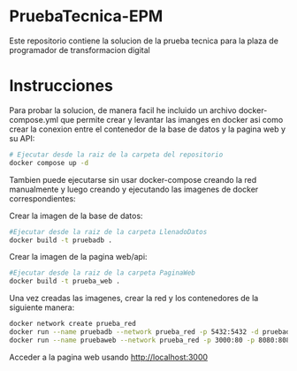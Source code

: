 # PruebaTecnica-EPM
Este repositorio contiene la solucion de la prueba tecnica para la plaza de programador de transformacion digital

# Instrucciones
Para probar la solucion, de manera facil he incluido un archivo docker-compose.yml que permite crear y levantar las imanges en docker asi como crear la conexion entre el contenedor de la base de datos y la pagina web y su API:
```bash
# Ejecutar desde la raiz de la carpeta del repositorio
docker compose up -d
```

Tambien puede ejecutarse sin usar docker-compose creando la red manualmente y luego creando y ejecutando las imagenes de docker correspondientes:

Crear la imagen de la base de datos:
```bash
#Ejecutar desde la raiz de la carpeta LlenadoDatos
docker build -t pruebadb .
```

Crear la imagen de la pagina web/api:
```bash
#Ejecutar desde la raiz de la carpeta PaginaWeb
docker build -t prueba_web .
```

Una vez creadas las imagenes, crear la red y los contenedores de la siguiente manera:
```bash
docker network create prueba_red
docker run --name pruebadb --network prueba_red -p 5432:5432 -d pruebadb
docker run --name pruebaweb --network prueba_red -p 3000:80 -p 8080:8080 -e PG_HOST=pruebadb -d prueba_web
```
Acceder a la pagina web usando [http://localhost:3000](http://loclahost:3000)

